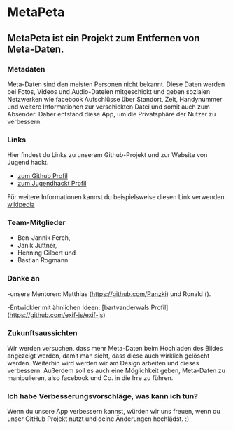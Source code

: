# MetaPeta

## MetaPeta ist ein Projekt zum Entfernen von Meta-Daten.

### Metadaten
Meta-Daten sind den meisten Personen nicht bekannt. 
Diese Daten werden bei Fotos, Videos und Audio-Dateien mitgeschickt und geben sozialen Netzwerken wie facebook
Aufschlüsse über Standort, Zeit, Handynummer und weitere Informationen zur verschickten Datei und somit auch zum Absender.
Daher entstand diese App, um die Privatsphäre der Nutzer zu verbessern.

### Links
Hier findest du Links zu unserem Github-Projekt und zur Website von Jugend hackt.
* [zum Github Profil](https://jugendhackt.github.io/MetaPeta/)
* [zum Jugendhackt Profil](https://jugendhackt.org/projekte/)

Für weitere Informationen kannst du beispielsweise diesen Link verwenden.
[wikipedia](https://de.wikipedia.org/wiki/Metadaten)

### Team-Mitglieder
* Ben-Jannik Ferch,
* Janik Jüttner,
* Henning Gilbert und
* Bastian Rogmann.

### Danke an 
-unsere Mentoren: Matthias (https://github.com/Panzki) und Ronald ().
			
-Entwickler mit ähnlichen Ideen: [bartvanderwals Profil] (https://github.com/exif-js/exif-js)

### Zukunftsaussichten
Wir werden versuchen, dass mehr Meta-Daten beim Hochladen des Bildes angezeigt werden, damit man sieht, dass diese auch wirklich gelöscht werden.
Weiterhin wird werden wir am Design arbeiten und dieses verbessern.
Außerdem soll es auch eine Möglichkeit geben, Meta-Daten zu manipulieren, also facebook und Co. in die Irre zu führen.

### Ich habe Verbesserungsvorschläge, was kann ich tun?
Wenn du unsere App verbessern kannst, würden wir uns freuen, wenn du unser GitHub Projekt nutzt und deine Änderungen hochlädst. :)
